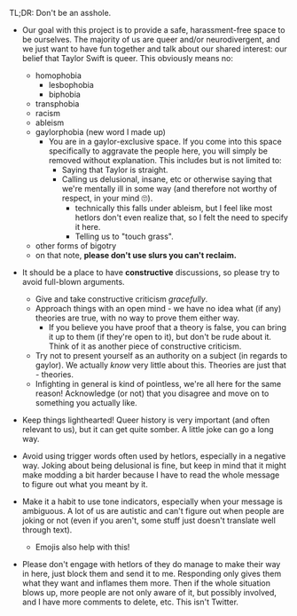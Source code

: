 TL;DR: Don't be an asshole.

- Our goal with this project is to provide a safe, harassment-free space to be ourselves. The majority of us are queer and/or neurodivergent, and we just want to have fun together and talk about our shared interest: our belief that Taylor Swift is queer. This obviously means no:
	- homophobia
		- lesbophobia
		- biphobia
	- transphobia
	- racism
	- ableism
	- gaylorphobia (new word I made up)
		- You are in a gaylor-exclusive space. If you come into this space specifically to aggravate the people here, you will simply be removed without explanation. This includes but is not limited to:
			- Saying that Taylor is straight.
			- Calling us delusional, insane, etc or otherwise saying that we're mentally ill in some way (and therefore not worthy of respect, in your mind 🙄).
				- technically this falls under ableism, but I feel like most hetlors don't even realize that, so I felt the need to specify it here.
				- Telling us to "touch grass".
	- other forms of bigotry
	- on that note, **please don't use slurs you can't reclaim.**

- It should be a place to have **constructive** discussions, so please try to avoid full-blown arguments. 
	- Give and take constructive criticism *gracefully*.
	- Approach things with an open mind - we have no idea what (if any) theories are true, with no way to prove them either way.
		- If you believe you have proof that a theory is false, you can bring it up to them (if they're open to it), but don't be rude about it. Think of it as another piece of constructive criticism.
	- Try not to present yourself as an authority on a subject (in regards to gaylor). We actually *know* very little about this. Theories are just that - theories.
	- Infighting in general is kind of pointless, we're all here for the same reason! Acknowledge (or not) that you disagree and move on to something you actually like.
- Keep things lighthearted! Queer history is very important (and often relevant to us), but it can get quite somber. A little joke can go a long way.
- Avoid using trigger words often used by hetlors, especially in a negative way. Joking about being delusional is fine, but keep in mind that it might make modding a bit harder because I have to read the whole message to figure out what you meant by it.
- Make it a habit to use tone indicators, especially when your message is ambiguous. A lot of us are autistic and can't figure out when people are joking or not (even if you aren't, some stuff just doesn't translate well through text).
	- Emojis also help with this!
- Please don't engage with hetlors of they do manage to make their way in here, just block them and send it to me. Responding only gives them what they want and inflames them more. Then if the whole situation blows up, more people are not only aware of it, but possibly involved, and I have more comments to delete, etc. This isn't Twitter.